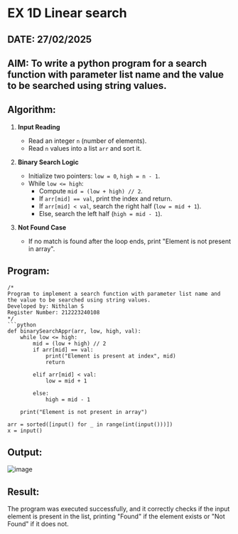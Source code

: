 # EX 1D Linear search
## DATE: 27/02/2025
## AIM: To write a python program for a search function with parameter list name and the value to be searched using string values.



## Algorithm:

1. **Input Reading**  
   - Read an integer `n` (number of elements).
   - Read `n` values into a list `arr` and sort it.

2. **Binary Search Logic**  
   - Initialize two pointers: `low = 0`, `high = n - 1`.
   - While `low <= high`:
     - Compute `mid = (low + high) // 2`.
     - If `arr[mid] == val`, print the index and return.
     - If `arr[mid] < val`, search the right half (`low = mid + 1`).
     - Else, search the left half (`high = mid - 1`).

3. **Not Found Case**  
   - If no match is found after the loop ends, print "Element is not present in array".
 

## Program:
```
/*
Program to implement a search function with parameter list name and the value to be searched using string values.
Developed by: Nithilan S
Register Number: 212223240108
*/
```python
def binarySearchAppr(arr, low, high, val):
    while low <= high:
        mid = (low + high) // 2
        if arr[mid] == val:
            print("Element is present at index", mid)
            return
        
        elif arr[mid] < val:
            low = mid + 1
            
        else:
            high = mid - 1
            
    print("Element is not present in array")

arr = sorted([input() for _ in range(int(input()))])
x = input()
```

## Output:
![image](https://github.com/user-attachments/assets/9769acad-8946-4af5-ba27-0b1a01fe2249)



## Result:
The program was executed successfully, and it correctly checks if the input element is present in the list, printing "Found" if the element exists or "Not Found" if it does not.
